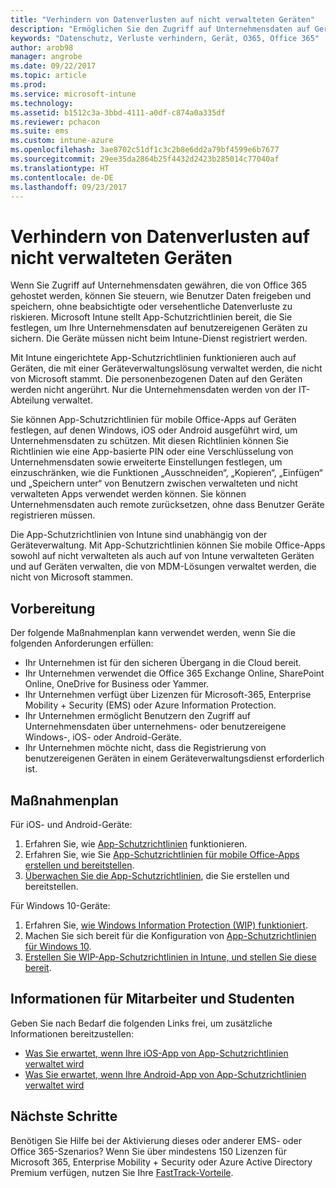 ```yaml
---
title: "Verhindern von Datenverlusten auf nicht verwalteten Geräten"
description: "Ermöglichen Sie den Zugriff auf Unternehmensdaten auf Geräten, und schützen Sie Daten vor Datenverlusten."
keywords: "Datenschutz, Verluste verhindern, Gerät, O365, Office 365"
author: arob98
manager: angrobe
ms.date: 09/22/2017
ms.topic: article
ms.prod: 
ms.service: microsoft-intune
ms.technology: 
ms.assetid: b1512c3a-3bbd-4111-a0df-c874a0a335df
ms.reviewer: pchacon
ms.suite: ems
ms.custom: intune-azure
ms.openlocfilehash: 3ae8702c51df1c3c2b8e6dd2a79bf4599e6b7677
ms.sourcegitcommit: 29ee35da2864b25f4432d2423b285014c77040af
ms.translationtype: HT
ms.contentlocale: de-DE
ms.lasthandoff: 09/23/2017
---
```

# <a name="prevent-data-leaks-on-non-managed-devices"></a>Verhindern von Datenverlusten auf nicht verwalteten Geräten

Wenn Sie Zugriff auf Unternehmensdaten gewähren, die von Office 365 gehostet werden, können Sie steuern, wie Benutzer Daten freigeben und speichern, ohne beabsichtigte oder versehentliche Datenverluste zu riskieren. Microsoft Intune stellt App-Schutzrichtlinien bereit, die Sie festlegen, um Ihre Unternehmensdaten auf benutzereigenen Geräten zu sichern. Die Geräte müssen nicht beim Intune-Dienst registriert werden. 

Mit Intune eingerichtete App-Schutzrichtlinien funktionieren auch auf Geräten, die mit einer Geräteverwaltungslösung verwaltet werden, die nicht von Microsoft stammt. Die personenbezogenen Daten auf den Geräten werden nicht angerührt. Nur die Unternehmensdaten werden von der IT-Abteilung verwaltet. 

Sie können App-Schutzrichtlinien für mobile Office-Apps auf Geräten festlegen, auf denen Windows, iOS oder Android ausgeführt wird, um Unternehmensdaten zu schützen. Mit diesen Richtlinien können Sie Richtlinien wie eine App-basierte PIN oder eine Verschlüsselung von Unternehmensdaten sowie erweiterte Einstellungen festlegen, um einzuschränken, wie die Funktionen „Ausschneiden“, „Kopieren“, „Einfügen“ und „Speichern unter“ von Benutzern zwischen verwalteten und nicht verwalteten Apps verwendet werden können. Sie können Unternehmensdaten auch remote zurücksetzen, ohne dass Benutzer Geräte registrieren müssen. 

Die App-Schutzrichtlinien von Intune sind unabhängig von der Geräteverwaltung. Mit App-Schutzrichtlinien können Sie mobile Office-Apps sowohl auf nicht verwalteten als auch auf von Intune verwalteten Geräten und auf Geräten verwalten, die von MDM-Lösungen verwaltet werden, die nicht von Microsoft stammen. 

## <a name="before-you-begin"></a>Vorbereitung

Der folgende Maßnahmenplan kann verwendet werden, wenn Sie die folgenden Anforderungen erfüllen:
* Ihr Unternehmen ist für den sicheren Übergang in die Cloud bereit.
* Ihr Unternehmen verwendet die Office 365 Exchange Online, SharePoint Online, OneDrive for Business oder Yammer.
* Ihr Unternehmen verfügt über Lizenzen für Microsoft-365, Enterprise Mobility + Security (EMS) oder Azure Information Protection.
* Ihr Unternehmen ermöglicht Benutzern den Zugriff auf Unternehmensdaten über unternehmens- oder benutzereigene Windows-, iOS- oder Android-Geräte. 
* Ihr Unternehmen möchte nicht, dass die Registrierung von benutzereigenen Geräten in einem Geräteverwaltungsdienst erforderlich ist. 

## <a name="action-plan"></a>Maßnahmenplan

Für iOS- und Android-Geräte: 

1. Erfahren Sie, wie [App-Schutzrichtlinien](app-protection-policy.md) funktionieren.
2. Erfahren Sie, wie Sie [App-Schutzrichtlinien für mobile Office-Apps erstellen und bereitstellen](app-protection-policies.md). 
3. [Überwachen Sie die App-Schutzrichtlinien](app-protection-policies-monitor.md), die Sie erstellen und bereitstellen. 

Für Windows 10-Geräte: 

1. Erfahren Sie, [wie Windows Information Protection (WIP) funktioniert](https://docs.microsoft.com/windows/threat-protection/windows-information-protection/protect-enterprise-data-using-wip). 
2. Machen Sie sich bereit für die Konfiguration von [App-Schutzrichtlinien für Windows 10](app-protection-policies-configure-windows-10.md).
3. [Erstellen Sie WIP-App-Schutzrichtlinien in Intune, und stellen Sie diese bereit](windows-information-protection-policy-create.md).

## <a name="what-to-tell-employees-and-students"></a>Informationen für Mitarbeiter und Studenten

Geben Sie nach Bedarf die folgenden Links frei, um zusätzliche Informationen bereitzustellen: 
* [Was Sie erwartet, wenn Ihre iOS-App von App-Schutzrichtlinien verwaltet wird](app-protection-enabled-apps-ios.md)
* [Was Sie erwartet, wenn Ihre Android-App von App-Schutzrichtlinien verwaltet wird](app-protection-enabled-apps-android.md) 

## <a name="next-steps"></a>Nächste Schritte

Benötigen Sie Hilfe bei der Aktivierung dieses oder anderer EMS- oder Office 365-Szenarios? Wenn Sie über mindestens 150 Lizenzen für Microsoft 365, Enterprise Mobility + Security oder Azure Active Directory Premium verfügen, nutzen Sie Ihre [FastTrack-Vorteile](https://docs.microsoft.com/enterprise-mobility-security/solutions/enterprise-mobility-fasttrack-program). 